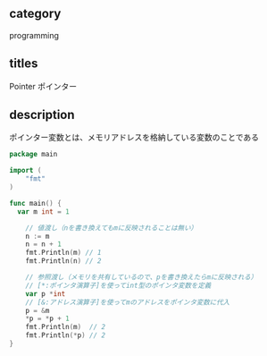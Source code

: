 ## category

programming

## titles

Pointer
ポインター

## description

ポインター変数とは、メモリアドレスを格納している変数のことである

```go
package main

import (
	"fmt"
)

func main() {
  var m int = 1

	// 値渡し（nを書き換えてもmに反映されることは無い）
	n := m
	n = n + 1
	fmt.Println(m) // 1
	fmt.Println(n) // 2

	// 参照渡し（メモリを共有しているので、pを書き換えたらmに反映される）
	// [*:ポインタ演算子]を使ってint型のポインタ変数を定義
	var p *int
	// [&:アドレス演算子]を使ってmのアドレスをポインタ変数に代入
	p = &m
	*p = *p + 1
	fmt.Println(m)  // 2
	fmt.Println(*p) // 2
}
```
